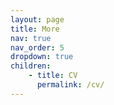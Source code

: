 ```yaml
---
layout: page
title: More
nav: true
nav_order: 5
dropdown: true
children: 
    - title: CV
      permalink: /cv/
---
```

